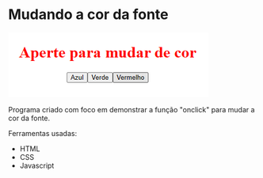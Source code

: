# Mudando a cor da fonte

![Imagem do programa](/img/printcor.png)

Programa criado com foco em demonstrar a função "onclick" para mudar a cor da fonte.

Ferramentas usadas:

- HTML
- CSS
- Javascript
